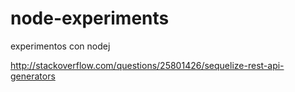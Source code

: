 # node-experiments
experimentos con nodej



http://stackoverflow.com/questions/25801426/sequelize-rest-api-generators



